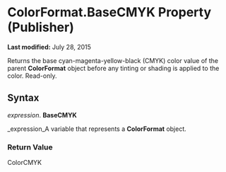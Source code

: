 
# ColorFormat.BaseCMYK Property (Publisher)

 **Last modified:** July 28, 2015

Returns the base cyan-magenta-yellow-black (CMYK) color value of the parent  **ColorFormat** object before any tinting or shading is applied to the color. Read-only.

## Syntax

 _expression_. **BaseCMYK**

 _expression_A variable that represents a  **ColorFormat** object.


### Return Value

ColorCMYK


